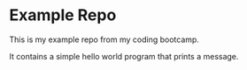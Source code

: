 # Example Repo
This is my example repo from my coding bootcamp.

It contains a simple hello world program that prints a message.

